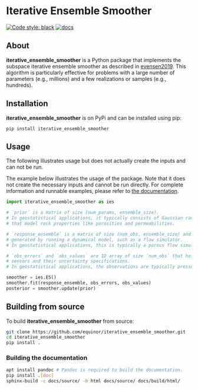 Iterative Ensemble Smoother
===========================

[![Code style: black](https://img.shields.io/badge/code%20style-black-000000.svg)](https://github.com/psf/black)
[![docs](https://readthedocs.org/projects/iterative_ensemble_smoother/badge/?version=latest&style=plastic)](https://iterative-ensemble-smoother.readthedocs.io/)

## About

**iterative_ensemble_smoother** is a Python package that implements the subspace iterative ensemble smoother as described in [evensen2019](https://www.frontiersin.org/articles/10.3389/fams.2019.00047/full).
This algorithm is particularly effective for problems with a large number of parameters (e.g., millions) and a few realizations or samples (e.g., hundreds).

## Installation

**iterative_ensemble_smoother** is on PyPi and can be installed using pip:

```text
pip install iterative_ensemble_smoother
```

## Usage

The following illustrates usage but does not actually create the inputs and can not be run.

The example below illustrates the usage of the package.
Note that it does not create the necessary inputs and cannot be run directly.
For complete information and runnable examples, please refer to [the documentation](http://iterative_ensemble_smoother.rtfd.io).

```python
import iterative_ensemble_smoother as ies

# `prior` is a matrix of size (num_params, ensemble_size).
# In geostatistical applications, it typically consists of Gaussian random fields
# that model rock properties like porosities and permeabilities.

# `response_ensemble` is a matrix of size (num_obs, ensemble_size) and is
# generated by running a dynamical model, such as a flow simulator.
# In geostatistical applications, this is typically a porous flow simulator like Eclipse or OPM flow.

# `obs_errors` and `obs_values` are 1D array of size `num_obs` that hold observations from real-life
# sensors and their uncertainty specifications.
# In geostatistical applications, the observations are typically pressures, temperatures, production rates etc.

smoother = ies.ES()
smoother.fit(response_ensemble, obs_errors, obs_values)
posterior = smoother.update(prior)
```

## Building from source

To build **iterative_ensemble_smoother** from source:

```bash
git clone https://github.com/equinor/iterative_ensemble_smoother.git
cd iterative_ensemble_smoother
pip install .
```

### Building the documentation

```bash
apt install pandoc # Pandoc is required to build the documentation.
pip install .[doc]
sphinx-build -c docs/source/ -b html docs/source/ docs/build/html/
```
